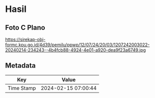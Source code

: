 # Hasil

## Foto C Plano

https://sirekap-obj-formc.kpu.go.id/4d39/pemilu/ppwp/12/07/24/20/03/1207242003022-20240214-234243--4b4fcb88-4924-4e01-a920-dea9f23a6749.jpg


## Metadata

| Key        | Value               |
| ---------- | ------------------- |
| Time Stamp | 2024-02-15 07:00:44 |



